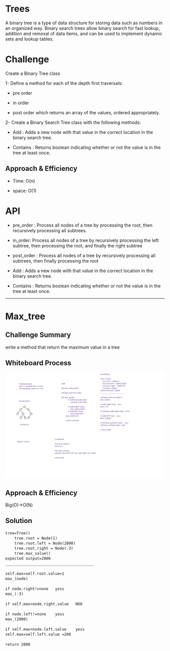 # Trees

A binary tree is a type of data structure for storing data such as numbers in an organized way. Binary search trees allow binary search for fast lookup, addition and removal of data items, and can be used to implement dynamic sets and lookup tables.


# Challenge 

Create a Binary Tree class

1- Define a method for each of the depth first traversals:
- pre order

- in order
   
- post order which returns an array of the values, ordered appropriately.

2- Create a Binary Search Tree class with the following methods:

- Add : Adds a new node with that value in the correct location in the binary search tree.

- Contains : Returns boolean indicating whether or not the value is in the tree at least once.

## Approach & Efficiency

- Time: O(n)

- space: O(1)


# API 

- pre_order : Process all nodes of a tree by processing the root, then recursively processing all subtrees.

- in_order: Process all nodes of a tree by recursively processing the left subtree, then processing the root, and finally the right subtree

- post_order : Process all nodes of a tree by recursively processing all subtrees, then finally processing the root

- Add : Adds a new node with that value in the correct location in the binary search tree.

- Contains : Returns boolean indicating whether or not the value is in the tree at least once.


---

# Max_tree

##  Challenge Summary

write a method that return 
the maximum value in a tree




## Whiteboard Process

![](/images/max_tree.png)



## Approach & Efficiency

Big(O)->O(N)


## Solution 
```
tree=Tree()
    tree.root = Node(1)
    tree.root.left = Node(2000)
    tree.root.right = Node(-3)
    tree.max_value()
expected output=2000
_______________________________________

self.max=self.root.value=1
max_(node)

if node.right!=none   yess
max_(-3)

if self.max<node.right.value   NOO

if node.left!=none    yess
max_(2000)

if self.max<node.left.value    yess
self.max=self.left.value =200

return 2000
```